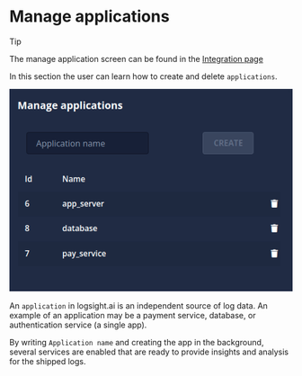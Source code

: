 # Manage applications

> [!TIP]
> The manage application screen can be found in the [Integration page](/logsight_ui/integration_page.md)

In this section the user can learn how to create and delete `applications`.

![Manage applications](../assets/images/manage_applications.png)

An `application` in logsight.ai is an independent source of log data. An example of an application may be a payment service, database, or authentication service (a single app).

By writing `Application name` and creating the app in the background, several services are enabled that are ready to provide insights and analysis for the shipped logs.

